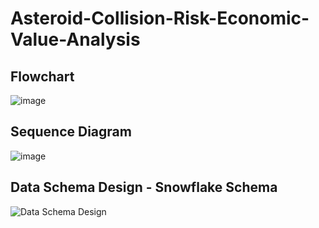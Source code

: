 # Asteroid-Collision-Risk-Economic-Value-Analysis

## Flowchart
![image](https://github.com/user-attachments/assets/f272808e-3e5f-439a-a36d-1b4d58836a9b)

## Sequence Diagram
![image](https://github.com/user-attachments/assets/5908b26f-7afd-4f2c-b4d6-0857dbaa0e47)

## Data Schema Design - Snowflake Schema
![Data Schema Design](https://github.com/user-attachments/assets/b490a9f6-06e1-4266-9536-1a5552a5eae3)
